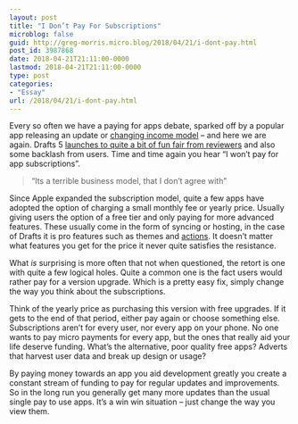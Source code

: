 ```yaml
---
layout: post
title: "I Don’t Pay For Subscriptions"
microblog: false
guid: http://greg-morris.micro.blog/2018/04/21/i-dont-pay.html
post_id: 3987868
date: 2018-04-21T21:11:00-0000
lastmod: 2018-04-21T21:11:00-0000
type: post
categories:
- "Essay"
url: /2018/04/21/i-dont-pay.html
---
```

<!--kg-card-begin: html--><p><!--kg-card-begin: html--></p>
<p>Every so often we have a paying for apps debate, sparked off by a popular app releasing an update or <a href="https://gr36.com/2017-09-04-ulysses-subscritpions/">changing income model</a> – and here we are again. Drafts 5 <a href="https://www.macstories.net/reviews/drafts-5-the-macstories-review/">launches to quite a bit of fun fair from reviewers</a> and also some backlash from users. Time and time again you hear “I won’t pay for app subscriptions”.</p>
<blockquote><p>“Its a terrible business model, that I don’t agree with”</p></blockquote>
<p>Since Apple expanded the subscription model, quite a few apps have adopted the option of charging a small monthly fee or yearly price. Usually giving users the option of a free tier and only paying for more advanced features. These usually come in the form of syncing or hosting, in the case of Drafts it is pro features such as themes and <a href="http://getdrafts.com/actions/">actions</a>. It doesn’t matter what features you get for the price it never quite satisfies the resistance.</p>
<p>What <em>is</em> surprising is more often that not when questioned, the retort is one with quite a few logical holes. Quite a common one is the fact users would rather pay for a version upgrade. Which is a pretty easy fix, simply change the way you think about the subscriptions.</p>
<p>Think of the yearly price as purchasing this version with free upgrades. If it gets to the end of that period, either pay again or choose something else. Subscriptions aren’t for every user, nor every app on your phone. No one wants to pay micro payments for every app, but the ones that really aid your life deserve funding. What’s the alternative, poor quality free apps? Adverts that harvest user data and break up design or usage?</p>
<p>By paying money towards an app you aid development greatly you create a constant stream of funding to pay for regular updates and improvements. So in the long run you generally get many more updates than the usual single pay to use apps. It’s a win win situation – just change the way you view them.</p>
<p><!--kg-card-end: html--></p>
<!--kg-card-end: html-->
